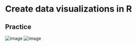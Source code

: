# Create data visualizations in R
## Practice
![image](https://github.com/user-attachments/assets/2ef288d3-cceb-4c8c-8f87-e4872033b304)
![image](https://github.com/user-attachments/assets/b665c062-4f50-4db5-9d9d-12724771fc56)

